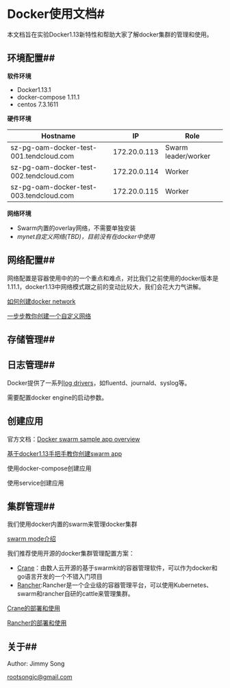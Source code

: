 # Docker使用文档#

本文档旨在实验Docker1.13新特性和帮助大家了解docker集群的管理和使用。

## 环境配置##

**软件环境**

- Docker1.13.1
- docker-compose 1.11.1
- centos 7.3.1611

**硬件环境**

| Hostname                                | IP           | Role                |
| --------------------------------------- | ------------ | ------------------- |
| sz-pg-oam-docker-test-001.tendcloud.com | 172.20.0.113 | Swarm leader/worker |
| sz-pg-oam-docker-test-002.tendcloud.com | 172.20.0.114 | Worker              |
| sz-pg-oam-docker-test-003.tendcloud.com | 172.20.0.115 | Worker              |

**网络环境**

- Swarm内置的overlay网络，不需要单独安装
- *mynet自定义网络(TBD)，目前没有在docker中使用*

## 网络配置##

网络配置是容器使用中的的一个重点和难点，对比我们之前使用的docker版本是1.11.1，docker1.13中网络模式跟之前的变动比较大，我们会花大力气讲解。

[如何创建docker network](docs/create_network.md)

[一步步教你创建一个自定义网络](docs/create_network_step_by_step.md)

## 存储管理##

## 日志管理##

Docker提供了一系列[log drivers](https://docs.docker.com/engine/admin/logging/overview/)，如fluentd、journald、syslog等。

需要配置docker engine的启动参数。

## 创建应用

官方文档：[Docker swarm sample app overview](https://docs.docker.com/engine/getstarted-voting-app/)

[基于docker1.13手把手教你创建swarm app](docs/create_swarm_app.md)

使用docker-compose创建应用

使用service创建应用

## 集群管理##

我们使用docker内置的swarm来管理docker集群

[swarm mode介绍](docs/swarm_mode.md)

我们推荐使用开源的docker集群管理配置方案：

- [Crane](https://github.com/Dataman-Cloud/crane)：由数人云开源的基于swarmkit的容器管理软件，可以作为docker和go语言开发的一个不错入门项目
- [Rancher](https://github.com/rancher/rancher):Rancher是一个企业级的容器管理平台，可以使用Kubernetes、swarm和rancher自研的cattle来管理集群。

[Crane的部署和使用](docs/crane_usage.md)

[Rancher的部署和使用](docs/rancher_usage.md)

## 关于##

Author: Jimmy Song 

rootsongjc@gmail.com